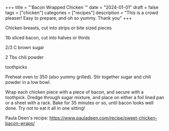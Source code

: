 ﻿+++
title = "'Bacon Wrapped Chicken '"
date = "2024-01-01"
draft = false
tags = ["chicken"]
categories = ["recipes"]
description = "This is a crowd pleaser! Easy to prepare, and oh so yummy. Thank you"
+++

Chicken breasts, cut into strips or bite sized pieces

1lb sliced bacon, cut into halves or thirds

2/3 C brown sugar

2 Tbs chili powder

toothpicks

Preheat oven to 350 (also yummy grilled). Stir together sugar and chili powder in a low bowl. 

Wrap each chicken piece with a piece of bacon, and secure with a toothpick. Dredge through sugar mixture, and place on either a foil lined pan or a sheet with a rack. Bake for 35 minutes or so, until bacon looks well done. Try not to eat it all in one sitting! 

Paula Deen's recipe: https://www.pauladeen.com/recipe/sweet-chicken-bacon-wraps/